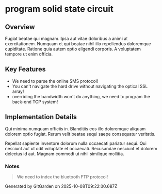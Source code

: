 # program solid state circuit

## Overview
Fugiat beatae qui magnam. Ipsa aut vitae doloribus a animi at exercitationem. Numquam et qui beatae nihil illo repellendus doloremque cupiditate. Ratione quia autem optio eligendi corporis. A voluptatem tempore ut enim officia.

## Key Features
- We need to parse the online SMS protocol!
- You can't navigate the hard drive without navigating the optical SSL array!
- overriding the bandwidth won't do anything, we need to program the back-end TCP system!

## Implementation Details
Qui minima numquam officiis in. Blanditiis eos illo doloremque aliquam dolorem optio fugiat. Rerum velit beatae sequi saepe consequatur veritatis.
 Repellat sapiente inventore dolorum nulla occaecati pariatur sequi. Qui nesciunt aut ut odit voluptate et occaecati. Recusandae nesciunt et dolorem delectus id aut. Magnam commodi ut nihil similique mollitia.

### Notes
> We need to index the bluetooth FTP protocol!

Generated by GitGarden on 2025-10-08T09:22:00.687Z